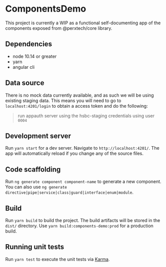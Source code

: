 # ComponentsDemo

This project is currently a WIP as a functional self-documenting app of the components exposed from @perxtech/core library.

## Dependencies
* node 10.14 or greater
* yarn
* angular cli  

## Data source
There is no mock data currently available, and as such we will be using existing staging data. This means you will need to go to `localhost:4201/login` to obtain a access token and do the following:

> run appauth server using the hsbc-staging credentials using user `0004`

## Development server

Run `yarn start` for a dev server. Navigate to `http://localhost:4201/`. The app will automatically reload if you change any of the source files.

## Code scaffolding

Run `ng generate component component-name` to generate a new component. You can also use `ng generate directive|pipe|service|class|guard|interface|enum|module`.

## Build

Run `yarn build` to build the project. The build artifacts will be stored in the `dist/` directory. Use `yarn build:components-demo:prod` for a production build.

## Running unit tests

Run `yarn test` to execute the unit tests via [Karma](https://karma-runner.github.io).


